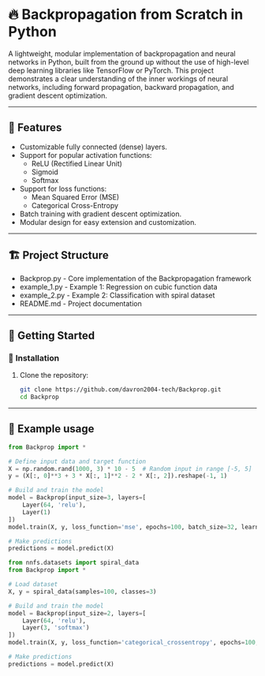 # 🔥 **Backpropagation from Scratch in Python**

A lightweight, modular implementation of backpropagation and neural networks in Python, built from the ground up without the use of high-level deep learning libraries like TensorFlow or PyTorch. This project demonstrates a clear understanding of the inner workings of neural networks, including forward propagation, backward propagation, and gradient descent optimization.

---

## 📜 **Features**
- Customizable fully connected (dense) layers.
- Support for popular activation functions:
  - ReLU (Rectified Linear Unit)
  - Sigmoid
  - Softmax
- Support for loss functions:
  - Mean Squared Error (MSE)
  - Categorical Cross-Entropy
- Batch training with gradient descent optimization.
- Modular design for easy extension and customization.

---

## 🏗️ **Project Structure**

- Backprop.py - Core implementation of the Backpropagation framework
- example_1.py - Example 1: Regression on cubic function data
- example_2.py - Example 2: Classification with spiral dataset
- README.md - Project documentation

---

## 🚀 **Getting Started**

### 🔧 **Installation**

1. Clone the repository:

   ```bash
   git clone https://github.com/davron2004-tech/Backprop.git
   cd Backprop
   ```
___

## 🔌 **Example usage**

```python
from Backprop import *

# Define input data and target function
X = np.random.rand(1000, 3) * 10 - 5  # Random input in range [-5, 5]
y = (X[:, 0]**3 + 3 * X[:, 1]**2 - 2 * X[:, 2]).reshape(-1, 1)

# Build and train the model
model = Backprop(input_size=3, layers=[
    Layer(64, 'relu'),
    Layer(1)
])
model.train(X, y, loss_function='mse', epochs=100, batch_size=32, learning_rate=0.01)

# Make predictions
predictions = model.predict(X)
```

```python
from nnfs.datasets import spiral_data
from Backprop import *

# Load dataset
X, y = spiral_data(samples=100, classes=3)

# Build and train the model
model = Backprop(input_size=2, layers=[
    Layer(64, 'relu'),
    Layer(3, 'softmax')
])
model.train(X, y, loss_function='categorical_crossentropy', epochs=100, batch_size=32, learning_rate=0.01)

# Make predictions
predictions = model.predict(X)
```
